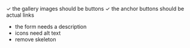 ✓ the gallery images should be buttons
✓ the anchor buttons should be actual links

- the form needs a description
- icons need alt text
- remove skeleton
